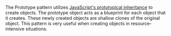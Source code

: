 The Prototype pattern utilizes [JavaScript's prototypical inheritance](https://developer.mozilla.org/en-US/docs/Web/JavaScript/Inheritance_and_the_prototype_chain) to create objects. The prototype object acts as a blueprint for each object that it creates. These newly created objects are shallow clones of the original object. This pattern is very useful when creating objects in resource-intensive situations.